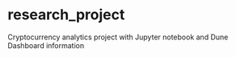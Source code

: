 # research_project
Cryptocurrency analytics project with Jupyter notebook and Dune Dashboard information
